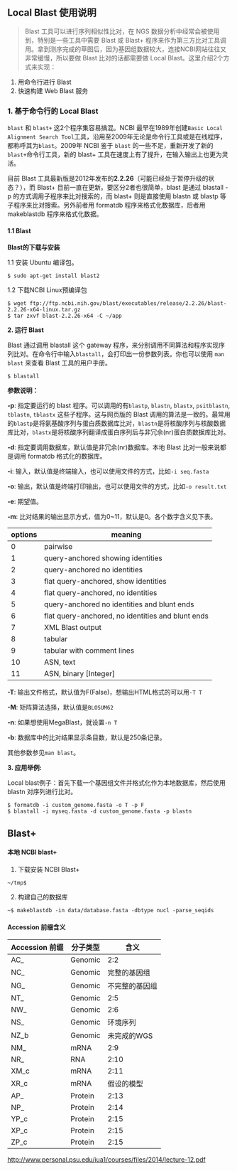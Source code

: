 ## Local Blast 使用说明

>Blast 工具可以进行序列相似性比对，在 NGS 数据分析中经常会被使用到，特别是一些工具中需要 Blast 或 Blast+ 程序来作为第三方比对工具调用。拿到测序完成的草图后，因为基因组数据较大，连接NCBI网站往往又非常缓慢，所以要做 Blast 比对的话都需要做 Local Blast。这里介绍2个方式来实现：

1. 用命令行进行 Blast
2. 快速构建 Web Blast 服务

### 1. 基于命令行的 Local Blast

`blast` 和 `blast+` 这2个程序集容易搞混。NCBI 最早在1989年创建`Basic Local Alignment Search Tool`工具，沿用至2009年无论是命令行工具或是在线程序，都称呼其为`blast`。2009年 NCBI 鉴于 `blast` 的一些不足，重新开发了新的`blast+`命令行工具，新的 blast+ 工具在速度上有了提升，在输入输出上也更为灵活。

目前 Blast 工具最新版是2012年发布的**2.2.26**（可能已经处于暂停升级的状态？），而 Blast+ 目前一直在更新。要区分2者也很简单，blast 是通过 blastall -p 的方式调用子程序来比对搜索的，而 blast+ 则是直接使用 blastn 或 blastp 等子程序来比对搜索。另外前者用 formatdb 程序来格式化数据库，后者用 makeblastdb 程序来格式化数据。

#### 1.1 Blast

**Blast的下载与安装**

1.1 安装 Ubuntu 编译包。

```
$ sudo apt-get install blast2
```

1.2 下载NCBI Linux预编译包

```
$ wget ftp://ftp.ncbi.nih.gov/blast/executables/release/2.2.26/blast-2.2.26-x64-linux.tar.gz
$ tar zxvf blast-2.2.26-x64 -C ~/app
```

**2. 运行 Blast**

Blast 通过调用 blastall 这个 gateway 程序，来分别调用不同算法和程序实现序列比对。在命令行中输入`blastall`，会打印出一份参数列表。你也可以使用 `man blast` 来查看 Blast 工具的用户手册。

```
$ blastall
```

**参数说明：**

**-p**: 指定要运行的 blast 程序。可以调用的有`blastp`, `blastn`, `blastx`, `psitblastn`, `tblastn`, `tblastx` 这些子程序。这与网页版的 Blast 调用的算法是一致的。最常用的`blastp`是将氨基酸序列与蛋白质数据库比对，`blastn`是将核酸序列与核酸数据库比对，`blastx`是将核酸序列翻译成蛋白序列后与非冗余(nr)蛋白质数据库比对。

**-d**: 指定要调用数据库，默认值是非冗余(nr)数据库。本地 Blast 比对一般来说都是调用 formatdb 格式化的数据库。

**-i**: 输入，默认值是终端输入，也可以使用文件的方式，比如`-i seq.fasta`

**-o**: 输出，默认值是终端打印输出，也可以使用文件的方式，比如`-o result.txt`

**-e**: 期望值。

**-m**: 比对结果的输出显示方式，值为0~11，默认是0。各个数字含义见下表。

| options | meaning |
| -- | -- |
| 0 | pairwise |
| 1 | query-anchored showing identities |
| 2 | query-anchored no identities |
| 3 | flat query-anchored, show identities |
| 4 | flat query-anchored, no identities |
| 5 | query-anchored no identities and blunt ends |
| 6 | flat query-anchored, no identities and blunt ends |
| 7 | XML Blast output |
| 8 | tabular |
| 9 | tabular with comment lines |
| 10 | ASN, text |
| 11 | ASN, binary [Integer] |

**-T**: 输出文件格式，默认值为F(False)，想输出HTML格式的可以用`-T T`

**-M**: 矩阵算法选择，默认值是`BLOSUM62`

**-n**: 如果想使用MegaBlast，就设置`-n T`

**-b**: 数据库中的比对结果显示条目数，默认是250条记录。

其他参数参见`man blast`。

**3. 应用举例:**

Local blast例子：首先下载一个基因组文件并格式化作为本地数据库，然后使用 blastn 对序列进行比对。

```
$ formatdb -i custom_genome.fasta -o T -p F
$ blastall -i myseq.fasta -d custom_genome.fasta -p blastn
```

## Blast+

#### 本地 NCBI blast+

1. 下载安装 NCBI Blast+

```
~/tmp$
```

2. 构建自己的数据库

```
~$ makeblastdb -in data/database.fasta -dbtype nucl -parse_seqids
```


#### Accession 前缀含义

| Accession 前缀| 分子类型 | 含义 |
| --            | --       | --   |
| AC_ | Genomic | 2:2 |
| NC_ | Genomic | 完整的基因组 |
| NG_ | Genomic | 不完整的基因组 |
| NT_ | Genomic | 2:5 |
| NW_ | Genomic | 2:6 |
| NS_ | Genomic | 环境序列 |
| NZ_b | Genomic | 未完成的WGS |
| NM_ | mRNA | 2:9 |
| NR_ | RNA | 2:10 |
| XM_c | mRNA | 2:11 |
| XR_c | mRNA | 假设的模型 |
| AP_| Protein | 2:13 |
| NP_ | Protein | 2:14 |
| YP_c | Protein | 2:15 |
| XP_c | Protein | 2:15 |
| ZP_c | Protein | 2:15 |

http://www.personal.psu.edu/iua1/courses/files/2014/lecture-12.pdf

